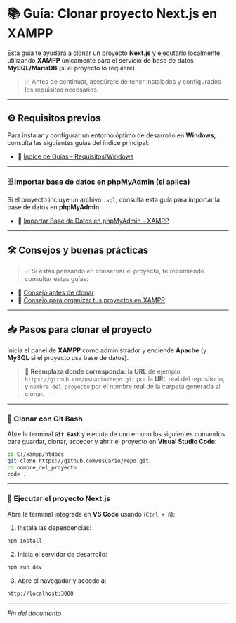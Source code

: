 # 📚 Guía: Clonar proyecto Next.js en XAMPP

Esta guía te ayudará a clonar un proyecto **Next.js** y ejecutarlo localmente, utilizando **XAMPP** únicamente para el servicio de base de datos **MySQL/MariaDB** (si el proyecto lo requiere).

> ✅ Antes de continuar, asegúrate de tener instalados y configurados los requisitos necesarios.

---

## ⚙️ Requisitos previos

Para instalar y configurar un entorno óptimo de desarrollo en **Windows**, consulta las siguientes guías del índice principal:

- 📁 [Índice de Guías - Requisitos/Windows](https://github.com/tejada1970/guias-desarrollo#windows)

---

### 🗄️ Importar base de datos en phpMyAdmin (si aplica)

Si el proyecto incluye un archivo `.sql`, consulta esta guía para importar la base de datos en **phpMyAdmin**:

- 📄 [Importar Base de Datos en phpMyAdmin - XAMPP](https://github.com/tejada1970/guias-desarrollo/blob/master/utilidades/importar-db-en-phpmyadmin-xampp.md)

---

## 🛠 Consejos y buenas prácticas

> ✅ Si estás pensando en conservar el proyecto, te recomiendo consultar estas guías:

- 📄 [Consejo antes de clonar](https://github.com/tejada1970/guias-desarrollo/blob/master/consejos/consejo-antes-de-clonar.md)
- 📄 [Consejo para organizar tus proyectos en XAMPP](https://github.com/tejada1970/guias-desarrollo/blob/master/consejos/consejo-para-organizar-tus-proyectos-en-xampp.md)

---

## 📥 Pasos para clonar el proyecto

Inicia el panel de **XAMPP** como administrador y enciende **Apache** (y **MySQL** si el proyecto usa base de datos).

> 🔹 **Reemplaza donde corresponda:** la **URL** de ejemplo `https://github.com/usuario/repo.git` por la **URL** real del repositorio, y `nombre_del_proyecto` por el nombre real de la carpeta generada al clonar.

---

### 🔧 Clonar con Git Bash

Abre la terminal **`Git Bash`** y ejecuta de uno en uno los siguientes comandos para guardar, clonar, acceder y abrir el proyecto en **Visual Studio Code**:

```bash
cd C:/xampp/htdocs
git clone https://github.com/usuario/repo.git
cd nombre_del_proyecto
code .
```

---

### 🚀 Ejecutar el proyecto Next.js

Abre la terminal integrada en **VS Code** usando (`Ctrl + ñ`):

1. Instala las dependencias:

```bash
npm install
```

2. Inicia el servidor de desarrollo:

```bash
npm run dev
```

3. Abre el navegador y accede a:

```arduino
http://localhost:3000
```

---

*Fin del documento*